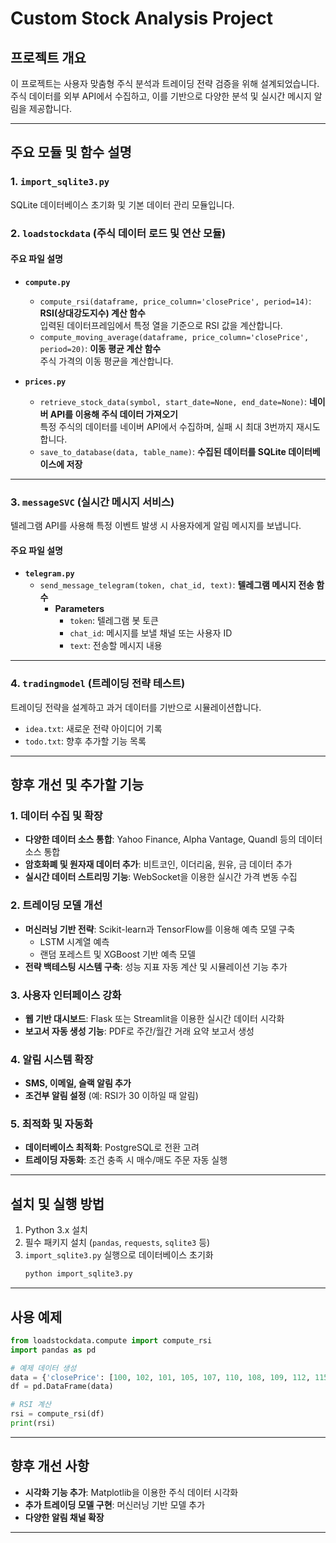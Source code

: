 
# Custom Stock Analysis Project

## 프로젝트 개요
이 프로젝트는 사용자 맞춤형 주식 분석과 트레이딩 전략 검증을 위해 설계되었습니다. 주식 데이터를 외부 API에서 수집하고, 이를 기반으로 다양한 분석 및 실시간 메시지 알림을 제공합니다.

---

## 주요 모듈 및 함수 설명

### 1. `import_sqlite3.py`
SQLite 데이터베이스 초기화 및 기본 데이터 관리 모듈입니다.

### 2. `loadstockdata` (주식 데이터 로드 및 연산 모듈)
#### 주요 파일 설명
- **`compute.py`**
  - `compute_rsi(dataframe, price_column='closePrice', period=14)`: **RSI(상대강도지수) 계산 함수**  
    입력된 데이터프레임에서 특정 열을 기준으로 RSI 값을 계산합니다.  
  - `compute_moving_average(dataframe, price_column='closePrice', period=20)`: **이동 평균 계산 함수**  
    주식 가격의 이동 평균을 계산합니다.

- **`prices.py`**
  - `retrieve_stock_data(symbol, start_date=None, end_date=None)`: **네이버 API를 이용해 주식 데이터 가져오기**  
    특정 주식의 데이터를 네이버 API에서 수집하며, 실패 시 최대 3번까지 재시도합니다.  
  - `save_to_database(data, table_name)`: **수집된 데이터를 SQLite 데이터베이스에 저장**  

---

### 3. `messageSVC` (실시간 메시지 서비스)
텔레그램 API를 사용해 특정 이벤트 발생 시 사용자에게 알림 메시지를 보냅니다.  
#### 주요 파일 설명
- **`telegram.py`**
  - `send_message_telegram(token, chat_id, text)`: **텔레그램 메시지 전송 함수**  
    - **Parameters**  
      - `token`: 텔레그램 봇 토큰  
      - `chat_id`: 메시지를 보낼 채널 또는 사용자 ID  
      - `text`: 전송할 메시지 내용  

---

### 4. `tradingmodel` (트레이딩 전략 테스트)
트레이딩 전략을 설계하고 과거 데이터를 기반으로 시뮬레이션합니다.  
- `idea.txt`: 새로운 전략 아이디어 기록  
- `todo.txt`: 향후 추가할 기능 목록  

---

## 향후 개선 및 추가할 기능

### 1. 데이터 수집 및 확장
- **다양한 데이터 소스 통합**: Yahoo Finance, Alpha Vantage, Quandl 등의 데이터 소스 통합  
- **암호화폐 및 원자재 데이터 추가**: 비트코인, 이더리움, 원유, 금 데이터 추가  
- **실시간 데이터 스트리밍 기능**: WebSocket을 이용한 실시간 가격 변동 수집  

### 2. 트레이딩 모델 개선
- **머신러닝 기반 전략**: Scikit-learn과 TensorFlow를 이용해 예측 모델 구축  
  - LSTM 시계열 예측  
  - 랜덤 포레스트 및 XGBoost 기반 예측 모델  
- **전략 백테스팅 시스템 구축**: 성능 지표 자동 계산 및 시뮬레이션 기능 추가  

### 3. 사용자 인터페이스 강화
- **웹 기반 대시보드**: Flask 또는 Streamlit을 이용한 실시간 데이터 시각화  
- **보고서 자동 생성 기능**: PDF로 주간/월간 거래 요약 보고서 생성  

### 4. 알림 시스템 확장
- **SMS, 이메일, 슬랙 알림 추가**  
- **조건부 알림 설정** (예: RSI가 30 이하일 때 알림)  

### 5. 최적화 및 자동화
- **데이터베이스 최적화**: PostgreSQL로 전환 고려  
- **트레이딩 자동화**: 조건 충족 시 매수/매도 주문 자동 실행  

---

## 설치 및 실행 방법
1. Python 3.x 설치  
2. 필수 패키지 설치 (`pandas`, `requests`, `sqlite3` 등)  
3. `import_sqlite3.py` 실행으로 데이터베이스 초기화  
   ```bash
   python import_sqlite3.py
   ```

---

## 사용 예제
```python
from loadstockdata.compute import compute_rsi
import pandas as pd

# 예제 데이터 생성
data = {'closePrice': [100, 102, 101, 105, 107, 110, 108, 109, 112, 115]}
df = pd.DataFrame(data)

# RSI 계산
rsi = compute_rsi(df)
print(rsi)
```

---

## 향후 개선 사항
- **시각화 기능 추가**: Matplotlib을 이용한 주식 데이터 시각화  
- **추가 트레이딩 모델 구현**: 머신러닝 기반 모델 추가  
- **다양한 알림 채널 확장**  

---
